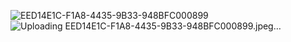 ![EED14E1C-F1A8-4435-9B33-948BFC000899](https://github.com/user-attachments/assets/b0f3eec4-a840-4059-8a9b-2e267a70e4ca)
![Uploading EED14E1C-F1A8-4435-9B33-948BFC000899.jpeg…]()
